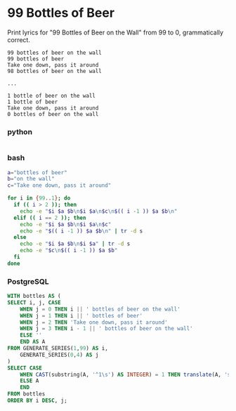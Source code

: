 # 99 Bottles of Beer

Print lyrics for "99 Bottles of Beer on the Wall" from 99 to 0, grammatically correct.
```
99 bottles of beer on the wall
99 bottles of beer
Take one down, pass it around
98 bottles of beer on the wall

...

1 bottle of beer on the wall
1 bottle of beer
Take one down, pass it around
0 bottles of beer on the wall
```

### python
```python

```

### bash
```bash
a="bottles of beer"
b="on the wall"
c="Take one down, pass it around"

for i in {99..1}; do
  if (( i > 2 )); then
    echo -e "$i $a $b\n$i $a\n$c\n$(( i -1 )) $a $b\n"
  elif (( i == 2 )); then
    echo -e "$i $a $b\n$i $a\n$c"
    echo -e "$(( i -1 )) $a $b\n" | tr -d s
  else
    echo -e "$i $a $b\n$i $a" | tr -d s
    echo -e "$c\n$(( i -1 )) $a $b"
  fi
done
```

### PostgreSQL
```sql
WITH bottles AS (
SELECT i, j, CASE
	WHEN j = 0 THEN i || ' bottles of beer on the wall'
	WHEN j = 1 THEN i || ' bottles of beer'
	WHEN j = 2 THEN 'Take one down, pass it around'
	WHEN j = 3 THEN i - 1 || ' bottles of beer on the wall'
	ELSE ''
	END AS A
FROM GENERATE_SERIES(1,99) AS i,
	GENERATE_SERIES(0,4) AS j
)
SELECT CASE
	WHEN CAST(substring(A, '^1\s') AS INTEGER) = 1 THEN translate(A, 's', '')
	ELSE A
	END
FROM bottles
ORDER BY i DESC, j;
```
